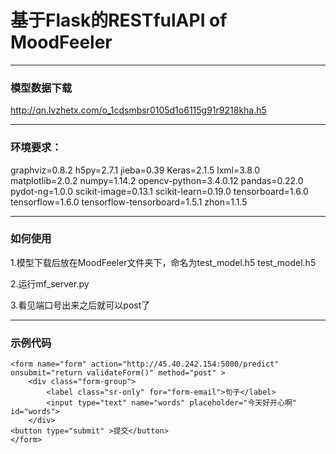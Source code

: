#  基于Flask的RESTfulAPI of MoodFeeler

---

### 模型数据下载
http://qn.lvzhetx.com/o_1cdsmbsr0105d1o6115g91r9218kha.h5

---

### 环境要求：
graphviz=0.8.2
h5py=2.7.1
jieba=0.39
Keras=2.1.5
lxml=3.8.0
matplotlib=2.0.2
numpy=1.14.2
opencv-python=3.4.0.12
pandas=0.22.0
pydot-ng=1.0.0
scikit-image=0.13.1
scikit-learn=0.19.0
tensorboard=1.6.0
tensorflow=1.6.0
tensorflow-tensorboard=1.5.1
zhon=1.1.5

---

### 如何使用

1.模型下载后放在MoodFeeler文件夹下，命名为test_model.h5
test_model.h5

2.运行mf_server.py

3.看见端口号出来之后就可以post了

---


### 示例代码


```
<form name="form" action="http://45.40.242.154:5000/predict" onsubmit="return validateForm()" method="post" >
    <div class="form-group">
	    <label class="sr-only" for="form-email">句子</label>
    	<input type="text" name="words" placeholder="今天好开心啊" id="words">
    </div>
<button type="submit" >提交</button>
</form>
```
